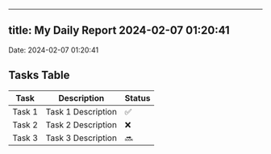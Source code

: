 
---
title: My Daily Report 2024-02-07 01:20:41
---

Date: 2024-02-07 01:20:41

## Tasks Table

| Task | Description | Status |
|------|-------------|--------|
| Task 1 | Task 1 Description | ✅ |
| Task 2 | Task 2 Description | ❌ |
| Task 3 | Task 3 Description | 🔜 |
